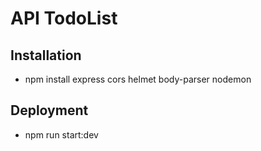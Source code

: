 # API TodoList

## Installation
* npm install express cors helmet body-parser nodemon 
## Deployment
* npm run start:dev 
